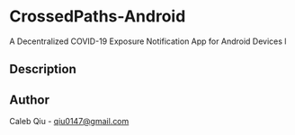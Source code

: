 # CrossedPaths-Android
A Decentralized COVID-19 Exposure Notification App for Android Devices
l
## Description
## Author
Caleb Qiu -
qiu0147@gmail.com
